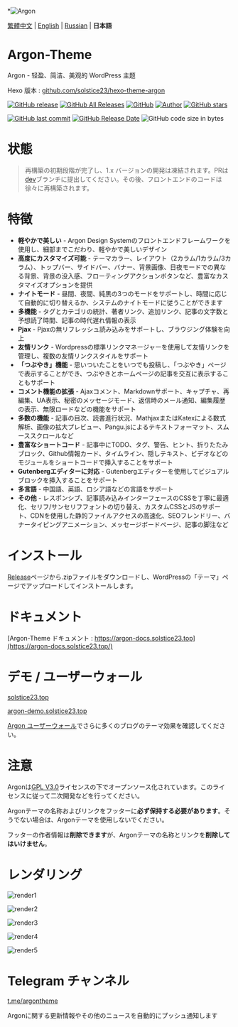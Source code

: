 *![Argon](https://cdn.jsdelivr.net/gh/solstice23/cdn@master/argon_new_animate.svg)

[繁體中文](README_tw.md) | [English](README_en.md) | [Russian](README_ru.md) | **日本語** 

# Argon-Theme
Argon - 轻盈、简洁、美观的 WordPress 主题

Hexo 版本 : [github.com/solstice23/hexo-theme-argon](https://github.com/solstice23/hexo-theme-argon)

[![GitHub release](https://img.shields.io/github/v/release/solstice23/argon-theme?color=%235e72e4&style=for-the-badge)](https://github.com/solstice23/argon-theme/releases) [![GitHub All Releases](https://img.shields.io/github/downloads/solstice23/argon-theme/total?style=for-the-badge)](https://github.com/solstice23/argon-theme/releases) [![GitHub](https://img.shields.io/github/license/solstice23/argon-theme?color=blue&style=for-the-badge)](https://github.com/solstice23/argon-theme/blob/master/LICENSE) [![Author]( https://img.shields.io/badge/author-solstice23-yellow?style=for-the-badge)](https://github.com/solstice23) [![GitHub stars](https://img.shields.io/github/stars/solstice23/argon-theme?color=ff69b4&style=for-the-badge)](https://github.com/solstice23/argon-theme/stargazers)

[![GitHub last commit](https://img.shields.io/github/last-commit/solstice23/argon-theme?style=flat-square)](https://github.com/solstice23/argon-theme/commits/master) [![GitHub Release Date](https://img.shields.io/github/release-date/solstice23/argon-theme?style=flat-square)](https://github.com/solstice23/argon-theme/releases) ![GitHub code size in bytes](https://img.shields.io/github/languages/code-size/solstice23/argon-theme?style=flat-square)

# 状態

> 再構築の初期段階が完了し、1.x バージョンの開発は凍結されます。PRは[dev](https://github.com/solstice23/argon-theme/tree/dev)ブランチに提出してください。その後、フロントエンドのコードは徐々に再構築されます。

# 特徴

+ **軽やかで美しい** - Argon Design Systemのフロントエンドフレームワークを使用し、細部までこだわり、軽やかで美しいデザイン
+ **高度にカスタマイズ可能** - テーマカラー、レイアウト（2カラム/1カラム/3カラム）、トップバー、サイドバー、バナー、背景画像、日夜モードでの異なる背景、背景の没入感、フローティングアクションボタンなど、豊富なカスタマイズオプションを提供
+ **ナイトモード** - 昼間、夜間、純黒の3つのモードをサポートし、時間に応じて自動的に切り替えるか、システムのナイトモードに従うことができます
+ **多機能** - タグとカテゴリの統計、著者リンク、追加リンク、記事の文字数と予想読了時間、記事の時代遅れ情報の表示
+ **Pjax** - Pjaxの無リフレッシュ読み込みをサポートし、ブラウジング体験を向上
+ **友情リンク** - Wordpressの標準リンクマネージャーを使用して友情リンクを管理し、複数の友情リンクスタイルをサポート
+ **「つぶやき」機能** - 思いついたことをいつでも投稿し、「つぶやき」ページで表示することができ、つぶやきとホームページの記事を交互に表示することもサポート
+ **コメント機能の拡張** - Ajaxコメント、Markdownサポート、キャプチャ、再編集、UA表示、秘密のメッセージモード、返信時のメール通知、編集履歴の表示、無限ロードなどの機能をサポート
+ **多数の機能** - 記事の目次、読書進行状況、MathjaxまたはKatexによる数式解析、画像の拡大プレビュー、Pangu.jsによるテキストフォーマット、スムーススクロールなど
+ **豊富なショートコード** - 記事中にTODO、タグ、警告、ヒント、折りたたみブロック、Github情報カード、タイムライン、隠しテキスト、ビデオなどのモジュールをショートコードで挿入することをサポート
+ **Gutenbergエディターに対応** - Gutenbergエディターを使用してビジュアルブロックを挿入することをサポート
+ **多言語** - 中国語、英語、ロシア語などの言語をサポート
+ **その他** - レスポンシブ、記事読み込みインターフェースのCSSを丁寧に最適化、セリフ/サンセリフフォントの切り替え、カスタムCSSとJSのサポート、CDNを使用した静的ファイルアクセスの高速化、SEOフレンドリー、バナータイピングアニメーション、メッセージボードページ、記事の脚注など

# インストール

[Release](https://github.com/solstice23/argon-theme/releases)ページから.zipファイルをダウンロードし、WordPressの「テーマ」ページでアップロードしてインストールします。

# ドキュメント

[Argon-Theme ドキュメント : https://argon-docs.solstice23.top](https://argon-docs.solstice23.top/)

# デモ / ユーザーウォール

[solstice23.top](https://solstice23.top)

[argon-demo.solstice23.top](http://argon-demo.solstice23.top)

[Argon ユーザーウォール](https://argon-showcase.solstice23.top/)でさらに多くのブログのテーマ効果を確認してください。


# 注意

Argonは[GPL V3.0](https://github.com/solstice23/argon-theme/blob/master/LICENSE)ライセンスの下でオープンソース化されています。このライセンスに従って二次開発などを行ってください。

Argonテーマの名称およびリンクをフッターに**必ず保持する必要があります**。そうでない場合は、Argonテーマを使用しないでください。

フッターの作者情報は**削除できます**が、Argonテーマの名称とリンクを**削除してはいけません**。

# レンダリング

![render1](https://cdn.jsdelivr.net/gh/solstice23/cdn@master/argon-render-small-1.jpg)

![render2](https://cdn.jsdelivr.net/gh/solstice23/cdn@master/argon-render-small-2.jpg)

![render3](https://cdn.jsdelivr.net/gh/solstice23/cdn@master/argon-render-small-3.jpg)

![render4](https://cdn.jsdelivr.net/gh/solstice23/cdn@master/argon-render-small-4.jpg)

![render5](https://cdn.jsdelivr.net/gh/solstice23/cdn@master/argon-render-small-5.jpg)

# Telegram チャンネル
[t.me/argontheme](https://t.me/argontheme)

Argonに関する更新情報やその他のニュースを自動的にプッシュ通知します
